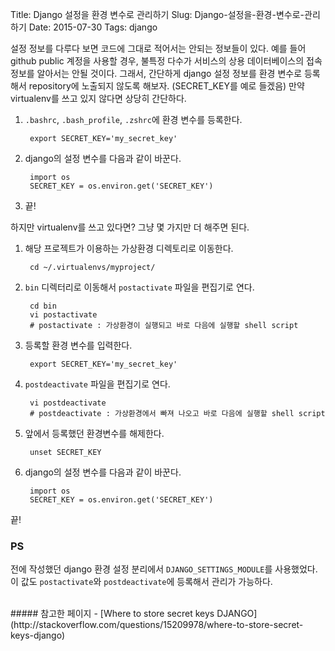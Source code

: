 Title: Django 설정을 환경 변수로 관리하기
Slug: Django-설정을-환경-변수로-관리하기
Date: 2015-07-30
Tags: django

설정 정보를 다루다 보면 코드에 그대로 적어서는 안되는 정보들이 있다. 예를 들어 github public 계정을 사용할 경우, 불특정 다수가 서비스의 상용 데이터베이스의 접속 정보를 알아서는 안될 것이다.
그래서, 간단하게 django 설정 정보를 환경 변수로 등록해서 repository에 노출되지 않도록 해보자. (SECRET_KEY를 예로 들겠음) 만약 virtualenv를 쓰고 있지 않다면 상당히 간단하다.

1. `.bashrc`, `.bash_profile`, `.zshrc`에 환경 변수를 등록한다.

        export SECRET_KEY='my_secret_key'

2. django의 설정 변수를 다음과 같이 바꾼다.

        import os
        SECRET_KEY = os.environ.get('SECRET_KEY')

3. 끝!

하지만 virtualenv를 쓰고 있다면? 그냥 몇 가지만 더 해주면 된다.

1. 해당 프로젝트가 이용하는 가상환경 디렉토리로 이동한다.

        cd ~/.virtualenvs/myproject/

2. `bin` 디렉터리로 이동해서 `postactivate` 파일을 편집기로 연다.

        cd bin
        vi postactivate
        # postactivate : 가상환경이 실행되고 바로 다음에 실행할 shell script

3. 등록할 환경 변수를 입력한다.

        export SECRET_KEY='my_secret_key'

4. `postdeactivate` 파일을 편집기로 연다.

        vi postdeactivate
        # postdeactivate : 가상환경에서 빠져 나오고 바로 다음에 실행할 shell script

5. 앞에서 등록했던 환경변수를 해제한다.

        unset SECRET_KEY

6. django의 설정 변수를 다음과 같이 바꾼다.

        import os
        SECRET_KEY = os.environ.get('SECRET_KEY')

끝!

### PS
전에 작성했던 django 환경 설정 분리에서 `DJANGO_SETTINGS_MODULE`를 사용했었다. 이 값도 `postactivate`와 `postdeactivate`에 등록해서 관리가 가능하다.

<br>
##### 참고한 페이지
- [Where to store secret keys DJANGO](http://stackoverflow.com/questions/15209978/where-to-store-secret-keys-django)

